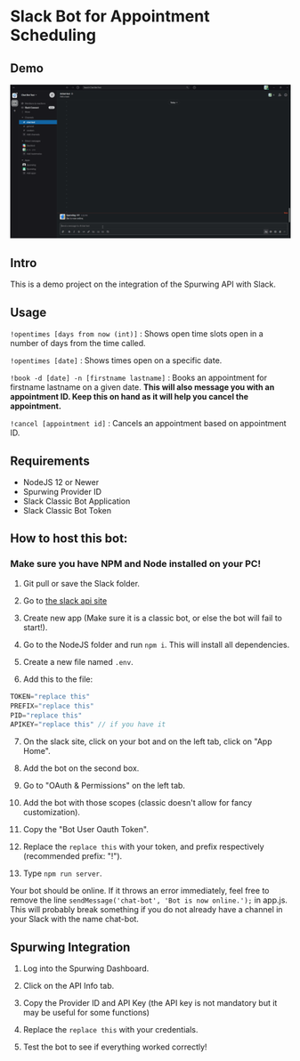 # Slack Bot for Appointment Scheduling

## Demo

![Slack bot Demo](./slackbot.gif)

## Intro

This is a demo project on the integration of the Spurwing API with Slack.

## Usage

`!opentimes [days from now (int)]` : Shows open time slots open in a number of days from the time called.

`!opentimes [date]` : Shows times open on a specific date.

`!book -d [date] -n [firstname lastname]` : Books an appointment for firstname lastname on a given date.
**This will also message you with an appointment ID. Keep this on hand as it will help you cancel the appointment.**

`!cancel [appointment id]` : Cancels an appointment based on appointment ID.

## Requirements
- NodeJS 12 or Newer
- Spurwing Provider ID
- Slack Classic Bot Application
- Slack Classic Bot Token

## How to host this bot:

### Make sure you have NPM and Node installed on your PC!

1. Git pull or save the Slack folder.

2. Go to [the slack api site](https://api.slack.com/apps/)

3. Create new app (Make sure it is a classic bot, or else the bot will fail to start!).

4. Go to the NodeJS folder and run `npm i`. This will install all dependencies.

5. Create a new file named `.env`.

6. Add this to the file: 

```js
TOKEN="replace this"
PREFIX="replace this"
PID="replace this"
APIKEY="replace this" // if you have it
```

7. On the slack site, click on your bot and on the left tab, click on "App Home".

8.  Add the bot on the second box.

9.  Go to "OAuth & Permissions" on the left tab.

10.   Add the bot with those scopes (classic doesn't allow for fancy customization).

11.   Copy the "Bot User Oauth Token".

12.   Replace the `replace this` with your token, and prefix respectively (recommended prefix: "!").

13.   Type `npm run server`.

Your bot should be online. If it throws an error immediately, feel free to remove the line `sendMessage('chat-bot', 'Bot is now online.');` in app.js. This will probably break something if you do not already have a channel in your Slack with the name chat-bot.

## Spurwing Integration

1. Log into the Spurwing Dashboard.

2. Click on the API Info tab.

3. Copy the Provider ID and API Key (the API key is not mandatory but it may be useful for some functions)

4. Replace the `replace this` with your credentials.

5. Test the bot to see if everything worked correctly!
